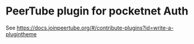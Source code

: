 # PeerTube plugin for pocketnet Auth

See https://docs.joinpeertube.org/#/contribute-plugins?id=write-a-plugintheme
